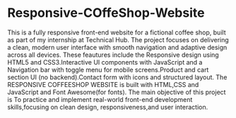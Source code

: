 # Responsive-COffeShop-Website
This is a fully responsive front-end website for a fictional coffee shop, built as part of my internship at Technical Hub. The project focuses on delivering a clean, modern user interface with smooth navigation and adaptive design across all devices.
These feautures include the Responsive design using HTML5 and CSS3.Interactive UI components with JavaScript and a Navigation bar with toggle menu for mobile screens.Product and cart section UI (no backend).Contact form with icons and structured layout.
The RESPONSIVE COFFEESHOP WEBSITE is built with HTML,CSS and JavaScript and Font Awesome(for fonts).
The main objective of this project is To practice and implement real-world front-end development skills,focusing on clean design, responsiveness,and user interaction.
